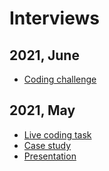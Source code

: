 # Interviews

## 2021, June

- [Coding challenge](https://github.com/NoriSte/remotecom-fe-code-exercise-2021)

## 2021, May

- [Live coding task](https://github.com/NoriSte/searchmetrics-fe-live-coding-task-2021)
- [Case study](./assets/2021-searchmetrics/case-study.pdf)
- [Presentation](./assets/2021-searchmetrics/react-state-management.pdf)
